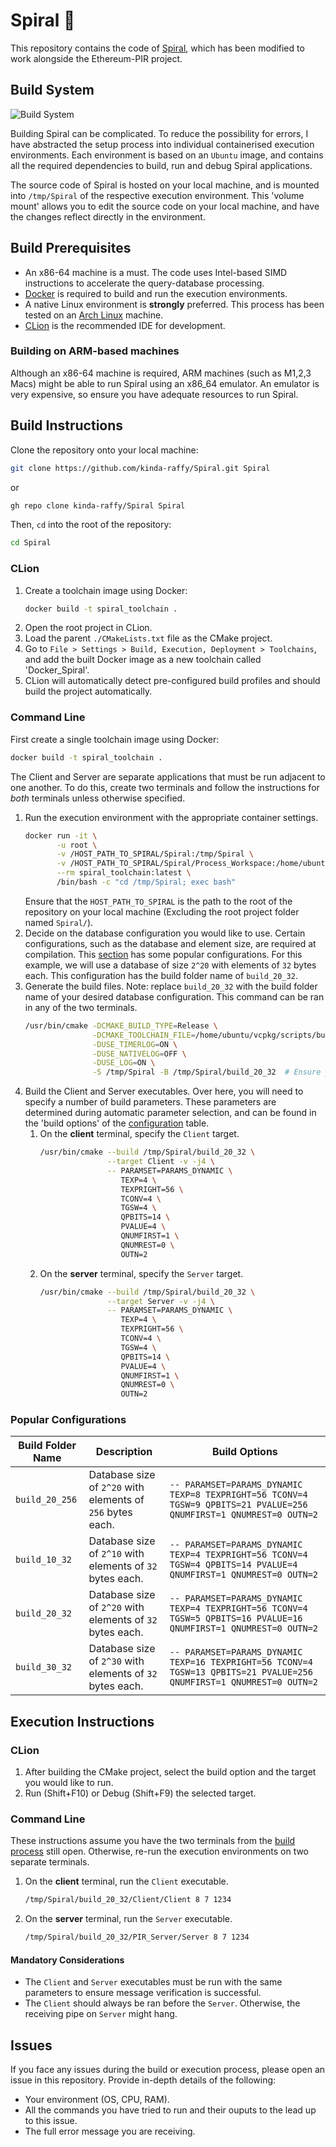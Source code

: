 # Spiral 🍃

This repository contains the code
of [Spiral](https://github.com/menonsamir/spiral), which has been modified to
work alongside the Ethereum-PIR project.

## Build System

![Build System](.github/images/execution_environment.png)

Building Spiral can be complicated. To reduce the possibility for errors, I have
abstracted the setup process into individual containerised execution
environments. Each environment is based on an `Ubuntu` image, and contains all
the required dependencies to build, run and debug Spiral applications.

The source code of Spiral is hosted on your local machine, and is mounted
into `/tmp/Spiral` of the respective execution environment. This 'volume
mount' allows you to edit the source code on your local machine, and have the
changes reflect directly in the environment.

## Build Prerequisites

- An x86-64 machine is a must. The code uses Intel-based SIMD instructions to
  accelerate the query-database processing.
- [Docker](https://docs.docker.com/get-docker/) is required to build and run the
  execution environments.
- A native Linux environment is **strongly** preferred. This process has been
  tested on an [Arch Linux](https://archlinux.org/) machine.
- [CLion](https://www.jetbrains.com/clion/) is the recommended IDE for
  development.

### Building on ARM-based machines

Although an x86-64 machine is required, ARM machines (such as M1,2,3 Macs) might
be able to run Spiral using an x86_64 emulator. An emulator is very
expensive, so ensure you have adequate resources to run Spiral.

## Build Instructions

Clone the repository onto your local machine:

```bash
git clone https://github.com/kinda-raffy/Spiral.git Spiral
```

or

```bash
gh repo clone kinda-raffy/Spiral Spiral
```

Then, `cd` into the root of the repository:

```bash
cd Spiral
```

### CLion

1. Create a toolchain image using Docker:
    ```bash
    docker build -t spiral_toolchain .
    ```
2. Open the root project in CLion.
3. Load the parent `./CMakeLists.txt` file as the CMake project.
4. Go to `File > Settings > Build, Execution, Deployment > Toolchains`, and
   add the built Docker image as a new toolchain called 'Docker_Spiral'.
5. CLion will automatically detect pre-configured build profiles and should
   build the project automatically.

### Command Line

First create a single toolchain image using Docker:

```bash
docker build -t spiral_toolchain .
```

The Client and Server are separate applications that must be run adjacent to
one another. To do this, create two terminals and follow the instructions
for _both_ terminals unless otherwise specified.

1. Run the execution environment with the appropriate container settings.
   ```bash
   docker run -it \
          -u root \
          -v /HOST_PATH_TO_SPIRAL/Spiral:/tmp/Spiral \
          -v /HOST_PATH_TO_SPIRAL/Spiral/Process_Workspace:/home/ubuntu/Process_Workspace \
          --rm spiral_toolchain:latest \
          /bin/bash -c "cd /tmp/Spiral; exec bash"
   ```
   Ensure that the `HOST_PATH_TO_SPIRAL` is the path to the root of the
   repository on your local machine (Excluding the root project folder
   named `Spiral/`).
2. Decide on the database configuration you would like to use. Certain
   configurations, such as the database and element size, are required
   at compilation. This [section](#popular-configurations) has some popular
   configurations. For this example, we will use a database of size
   `2^20` with elements of `32` bytes each. This configuration has the
   build folder name of `build_20_32`.
3. Generate the build files. Note: replace `build_20_32` with the build folder
   name of your desired database configuration. This command can be ran in any
   of the two terminals.
    ```bash
    /usr/bin/cmake -DCMAKE_BUILD_TYPE=Release \
                   -DCMAKE_TOOLCHAIN_FILE=/home/ubuntu/vcpkg/scripts/buildsystems/vcpkg.cmake \
                   -DUSE_TIMERLOG=ON \
                   -DUSE_NATIVELOG=OFF \
                   -DUSE_LOG=ON \
                   -S /tmp/Spiral -B /tmp/Spiral/build_20_32  # Ensure you replace build_20_32 with your build folder name.
    ```
4. Build the Client and Server executables. Over here, you will need to specify
   a number of build parameters. These parameters are determined during
   automatic parameter selection, and can be found in the 'build
   options' of the [configuration](#popular-configurations) table.
    1. On the **client** terminal, specify the `Client` target.
       ```bash
       /usr/bin/cmake --build /tmp/Spiral/build_20_32 \
                      --target Client -v -j4 \
                      -- PARAMSET=PARAMS_DYNAMIC \
                         TEXP=4 \
                         TEXPRIGHT=56 \
                         TCONV=4 \
                         TGSW=4 \
                         QPBITS=14 \
                         PVALUE=4 \
                         QNUMFIRST=1 \
                         QNUMREST=0 \
                         OUTN=2
       ```
    2. On the **server** terminal, specify the `Server` target.
        ```bash
        /usr/bin/cmake --build /tmp/Spiral/build_20_32 \
                       --target Server -v -j4 \
                       -- PARAMSET=PARAMS_DYNAMIC \
                          TEXP=4 \
                          TEXPRIGHT=56 \
                          TCONV=4 \
                          TGSW=4 \
                          QPBITS=14 \
                          PVALUE=4 \
                          QNUMFIRST=1 \
                          QNUMREST=0 \
                          OUTN=2
        ```

### Popular Configurations

| Build Folder Name | Description                                                | Build Options                                                                                                        |
|-------------------|------------------------------------------------------------|----------------------------------------------------------------------------------------------------------------------|
| `build_20_256`    | Database size of `2^20` with elements of `256` bytes each. | `-- PARAMSET=PARAMS_DYNAMIC TEXP=8 TEXPRIGHT=56 TCONV=4 TGSW=9 QPBITS=21 PVALUE=256 QNUMFIRST=1 QNUMREST=0 OUTN=2`   |
| `build_10_32`     | Database size of `2^10` with elements of `32` bytes each.  | `-- PARAMSET=PARAMS_DYNAMIC TEXP=4 TEXPRIGHT=56 TCONV=4 TGSW=4 QPBITS=14 PVALUE=4 QNUMFIRST=1 QNUMREST=0 OUTN=2`     |
| `build_20_32`     | Database size of `2^20` with elements of `32` bytes each.  | `-- PARAMSET=PARAMS_DYNAMIC TEXP=4 TEXPRIGHT=56 TCONV=4 TGSW=5 QPBITS=16 PVALUE=16 QNUMFIRST=1 QNUMREST=0 OUTN=2`    |
| `build_30_32`     | Database size of `2^30` with elements of `32` bytes each.  | `-- PARAMSET=PARAMS_DYNAMIC TEXP=16 TEXPRIGHT=56 TCONV=4 TGSW=13 QPBITS=21 PVALUE=256 QNUMFIRST=1 QNUMREST=0 OUTN=2` |

## Execution Instructions

### CLion

1. After building the CMake project, select the build option and the target you
   would like to run.
2. Run (Shift+F10) or Debug (Shift+F9) the selected target.

### Command Line

These instructions assume you have the two terminals from
the [build process](#build-instructions) still open. Otherwise, re-run the
execution environments on two separate terminals.

1. On the **client** terminal, run the `Client` executable.
    ```bash
    /tmp/Spiral/build_20_32/Client/Client 8 7 1234
    ```
2. On the **server** terminal, run the `Server` executable.
    ```bash
    /tmp/Spiral/build_20_32/PIR_Server/Server 8 7 1234
    ```

#### Mandatory Considerations

- The `Client` and `Server` executables must be run with the same parameters to
  ensure message verification is successful.
- The `Client` should always be ran before the `Server`. Otherwise, the
  receiving pipe on `Server` might hang.

## Issues

If you face any issues during the build or execution process, please open an
issue in this repository. Provide in-depth details of the following:

- Your environment (OS, CPU, RAM).
- All the commands you have tried to run and their ouputs to the lead up to this
  issue.
- The full error message you are receiving.

